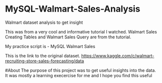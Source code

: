 # MySQL-Walmart-Sales-Analysis
 Walmart dataset analysis to get insight

This was from a very cool and informative tutorial I watched. Walmart Sales Creating Tables and Walmart Sales Query are from the tutorial.

My practice script is - MySQL Walmart Sales

This is the link to the original dataset.
https://www.kaggle.com/c/walmart-recruiting-store-sales-forecasting/data

#About
The purpose of this project was to get useful insights into the data. 
It was mostly a learning execercise for me and I hope you find this useful